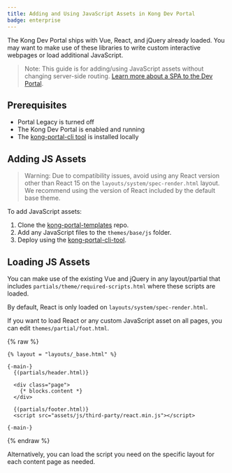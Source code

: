 ```yaml
---
title: Adding and Using JavaScript Assets in Kong Dev Portal
badge: enterprise
---
```


The Kong Dev Portal ships with Vue, React, and jQuery already loaded.
You may want to make use of these libraries to write custom interactive
webpages or load additional JavaScript.

> Note: This guide is for adding/using JavaScript assets without changing server-side routing. [Learn more about a SPA to the Dev Portal](/gateway/{{page.kong_version}}/kong-enterprise/dev-portal/customize/single-page-app).

## Prerequisites

* Portal Legacy is turned off
* The Kong Dev Portal is enabled and running
* The [kong-portal-cli tool](/gateway/{{page.kong_version}}/kong-enterprise/dev-portal/cli) is installed locally


## Adding JS Assets
> Warning: Due to compatibility issues, avoid using any React version other than React 15 on the `layouts/system/spec-render.html` layout. We recommend using the version of React included by the default base theme.

To add JavaScript assets:
1. Clone the [kong-portal-templates](https://github.com/Kong/kong-portal-templates) repo.
2. Add any JavaScript files to the `themes/base/js` folder.
3. Deploy using the [kong-portal-cli-tool](/gateway/{{page.kong_version}}/kong-enterprise/dev-portal/cli).


## Loading JS Assets

You can make use of the existing Vue and jQuery in any layout/partial that includes `partials/theme/required-scripts.html` where these scripts are loaded.

By default, React is only loaded on `layouts/system/spec-render.html`.

If you want to load React or any custom JavaScript asset on all pages, you can edit `themes/partial/foot.html`.


{% raw %}
```
{% layout = "layouts/_base.html" %}

{-main-}
  {(partials/header.html)}

  <div class="page">
    {* blocks.content *}
  </div>

  {(partials/footer.html)}
  <script src="assets/js/third-party/react.min.js"></script>

{-main-}
```
{% endraw %}

Alternatively, you can load the script you need on the specific layout for each content page as needed.
